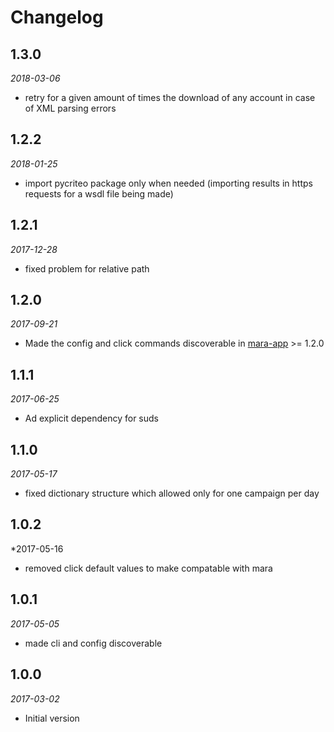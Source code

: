 # Changelog

## 1.3.0
*2018-03-06* 

- retry for a given amount of times the download of any account in case of XML parsing errors


## 1.2.2
*2018-01-25* 

- import pycriteo package only when needed (importing results in https requests for a wsdl file being made)

## 1.2.1 
*2017-12-28* 
- fixed problem for relative path

## 1.2.0 
*2017-09-21* 
- Made the config and click commands discoverable in [mara-app](https://github.com/mara/mara-app) >= 1.2.0

## 1.1.1
*2017-06-25*
- Ad explicit dependency for suds

## 1.1.0
*2017-05-17*
- fixed dictionary structure which allowed only for one campaign per day

## 1.0.2
*2017-05-16
- removed click default values to make compatable with mara

## 1.0.1
*2017-05-05*
- made cli and config discoverable

## 1.0.0 
*2017-03-02* 

- Initial version

